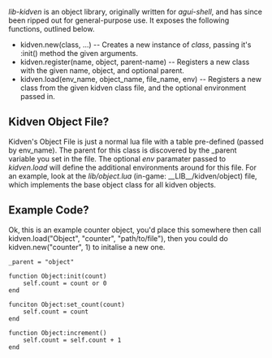 _lib-kidven_ is an object library, originally written for _agui-shell_, and has since been ripped out for general-purpose use. It exposes the following functions, outlined below.

  * kidven.new(class, ...) -- Creates a new instance of _class_, passing it's :init() method the given arguments.
  * kidven.register(name, object, parent-name) -- Registers a new class with the given name, object, and optional parent.
  * kidven.load(env_name, object_name, file_name, env) -- Registers a new class from the given kidven class file, and the optional environment passed in.

Kidven Object File?
-------------------

Kidven's Object File is just a normal lua file with a table pre-defined (passed by env_name). The parent for this class is discovered by the _parent variable you set in the file. The optional _env_ paramater passed to _kidven.load_ will define the additional environments around for this file. For an example, look at the _lib/object.lua_ (in-game: \_\_LIB\_\_/kidven/object) file, which implements the base object class for all kidven objects.


Example Code?
-------------

Ok, this is an example counter object, you'd place this somewhere then call kidven.load("Object", "counter", "path/to/file"), then you could do kidven.new("counter", 1) to initalise a new one.

	_parent = "object"

	function Object:init(count)
		self.count = count or 0
	end

	funciton Object:set_count(count)
		self.count = count
	end

	function Object:increment()
		self.count = self.count + 1
	end
